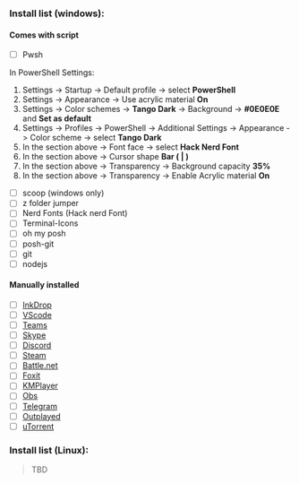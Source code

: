 ### Install list (windows):
#### Comes with script
  - [ ] Pwsh

In PowerShell Settings:
1. Settings -> Startup -> Default profile -> select **PowerShell**  
2. Settings -> Appearance -> Use acrylic material **On** 
3. Settings -> Color schemes -> **Tango Dark** -> Background ->  **#0E0E0E** and **Set as default**
4. Settings -> Profiles -> PowerShell -> Additional Settings -> Appearance -> Color  scheme -> select **Tango Dark**
5. In the section above -> Font face  -> select  **Hack Nerd Font**
6. In the section above -> Cursor shape **Bar ( | )**
7. In the section above -> Transparency -> Background capacity **35%**
8. In the section above -> Transparency -> Enable Acrylic material  **On**

  - [ ] scoop (windows only)
  - [ ] z folder jumper
  - [ ] Nerd Fonts (Hack nerd Font)
  - [ ] Terminal-Icons
  - [ ] oh my posh
  - [ ] posh-git
  - [ ] git
  - [ ] nodejs

#### Manually installed
  - [ ] [InkDrop](https://my.inkdrop.app/download)
  - [ ] [VScode](https://code.visualstudio.com/)
  - [ ] [Teams](https://www.microsoft.com/en-us/microsoft-teams/download-app)
  - [ ] [Skype](https://www.skype.com/en/get-skype/)
  - [ ] [Discord](https://discord.com/download)
  - [ ] [Steam](https://store.steampowered.com/about/)
  - [ ] [Battle.net](https://www.blizzard.com/en-gb/)
  - [ ] [Foxit](https://www.foxit.com/pdf-reader/)
  - [ ] [KMPlayer](https://www.kmplayer.com/home)
  - [ ] [Obs](https://streamlabs.com/)
  - [ ] [Telegram](https://desktop.telegram.org/)
  - [ ] [Outplayed](https://go.overwolf.com/outplayed/)
  - [ ] [uTorrent](https://www.utorrent.com/downloads/win/)

  ### Install list (Linux):
  > TBD